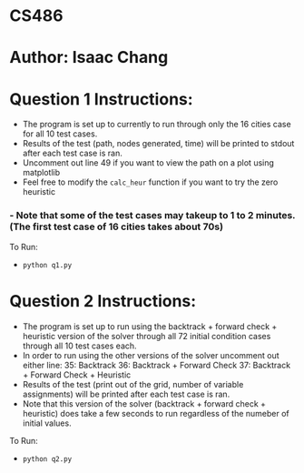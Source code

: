 # CS486
# Author: Isaac Chang

# Question 1 Instructions:

- The program is set up to currently to run through only the 16 cities case for all 10 test cases.
- Results of the test (path, nodes generated, time) will be printed to stdout after each test case is ran.
- Uncomment out line 49 if you want to view the path on a plot using matplotlib
- Feel free to modify the `calc_heur` function if you want to try the zero heuristic
### - Note that some of the test cases may takeup to 1 to 2 minutes. (The first test case of 16 cities takes about 70s)

To Run:

- `python q1.py`

# Question 2 Instructions:

- The program is set up to run using the backtrack + forward check + heuristic version of the solver
  through all 72 initial condition cases through all 10 test cases each.
- In order to run using the other versions of the solver uncomment out either line:
  35: Backtrack
  36: Backtrack + Forward Check
  37: Backtrack + Forward Check + Heuristic
- Results of the test (print out of the grid, number of variable assignments) will be printed after each test case is ran.
- Note that this version of the solver (backtrack + forward check + heuristic) does take a few seconds to run
  regardless of the numeber of initial values.
  
To Run:
  
- `python q2.py`
